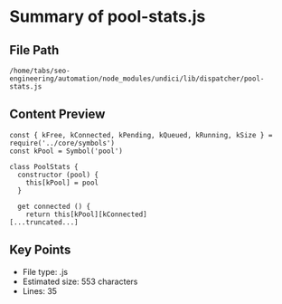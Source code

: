 # Summary of pool-stats.js
  
## File Path
`/home/tabs/seo-engineering/automation/node_modules/undici/lib/dispatcher/pool-stats.js`

## Content Preview
```
const { kFree, kConnected, kPending, kQueued, kRunning, kSize } = require('../core/symbols')
const kPool = Symbol('pool')

class PoolStats {
  constructor (pool) {
    this[kPool] = pool
  }

  get connected () {
    return this[kPool][kConnected]
[...truncated...]
```

## Key Points
- File type: .js
- Estimated size: 553 characters
- Lines: 35
